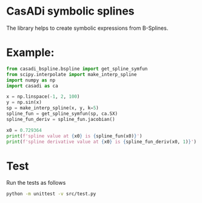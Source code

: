 # CasADi symbolic splines
The library helps to create symbolic expressions from B-Splines.

# Example:
```python
from casadi_bspline.bspline import get_spline_symfun
from scipy.interpolate import make_interp_spline
import numpy as np
import casadi as ca

x = np.linspace(-1, 2, 100)
y = np.sin(x)
sp = make_interp_spline(x, y, k=5)
spline_fun = get_spline_symfun(sp, ca.SX)
spline_fun_deriv = spline_fun.jacobian()

x0 = 0.729364
print(f'spline value at {x0} is {spline_fun(x0)}')
print(f'spline derivative value at {x0} is {spline_fun_deriv(x0, 1)}')
```

# Test

Run the tests as follows
```bash
python -m unittest -v src/test.py
```